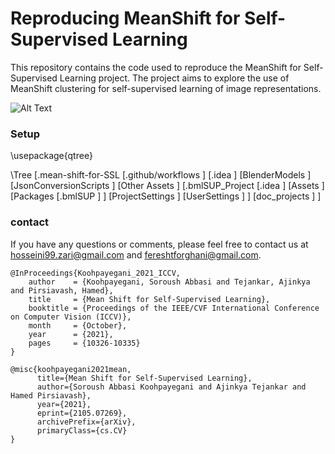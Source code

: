 
# Reproducing MeanShift for Self-Supervised Learning 

This repository contains the code used to reproduce the MeanShift for Self-Supervised Learning project. The project aims to explore the use of MeanShift clustering for self-supervised learning of image representations.


![Alt Text](https://umbcvision.github.io/MSF/assets/images/teaser.gif)


### Setup
\usepackage{qtree}

\Tree [.mean-shift-for-SSL
        [.github/workflows ]
        [.idea ]
        [BlenderModels ]
        [JsonConversionScripts ]
        [Other Assets ]
        [.bmlSUP\_Project
            [.idea ]
            [Assets ]
            [Packages
                [.bmlSUP ]
            ]
            [ProjectSettings ]
            [UserSettings ]
        ]
        [doc\_projects ]
      ]

### contact
If you have any questions or comments, please feel free to contact us at hosseini99.zari@gmail.com and fereshtforghani@gmail.com.

```
@InProceedings{Koohpayegani_2021_ICCV,
    author    = {Koohpayegani, Soroush Abbasi and Tejankar, Ajinkya and Pirsiavash, Hamed},
    title     = {Mean Shift for Self-Supervised Learning},
    booktitle = {Proceedings of the IEEE/CVF International Conference on Computer Vision (ICCV)},
    month     = {October},
    year      = {2021},
    pages     = {10326-10335}
}

@misc{koohpayegani2021mean,
      title={Mean Shift for Self-Supervised Learning}, 
      author={Soroush Abbasi Koohpayegani and Ajinkya Tejankar and Hamed Pirsiavash},
      year={2021},
      eprint={2105.07269},
      archivePrefix={arXiv},
      primaryClass={cs.CV}
}
```

